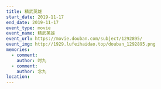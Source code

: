 ```yaml
---
title: 精武英雄
start_date: 2019-11-17
end_date: 2019-11-17
event_type: movie
event_name: 精武英雄
event_url: https://movie.douban.com/subject/1292895/
event_img: http://1929.lufeihaidao.top/douban_1292895.png
memories:
  - comment: 
    author: 时九
  - comment: 
    author: 念九
location: 
---
```

